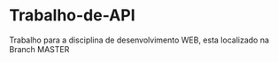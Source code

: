 # Trabalho-de-API
Trabalho para a disciplina de desenvolvimento WEB, esta localizado na Branch MASTER
